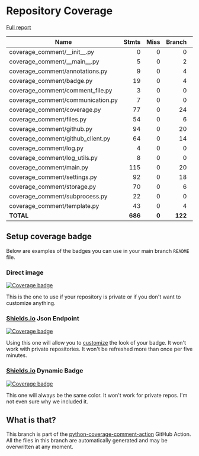 # Repository Coverage

[Full report](https://htmlpreview.github.io/?https://github.com/py-cov-action/python-coverage-comment-action/blob/python-coverage-comment-action-data/htmlcov/index.html)

| Name                                |    Stmts |     Miss |   Branch |   BrPart |    Cover |   Missing |
|------------------------------------ | -------: | -------: | -------: | -------: | -------: | --------: |
| coverage\_comment/\_\_init\_\_.py   |        0 |        0 |        0 |        0 |     100% |           |
| coverage\_comment/\_\_main\_\_.py   |        5 |        0 |        2 |        0 |     100% |           |
| coverage\_comment/annotations.py    |        9 |        0 |        4 |        0 |     100% |           |
| coverage\_comment/badge.py          |       19 |        0 |        4 |        0 |     100% |           |
| coverage\_comment/comment\_file.py  |        3 |        0 |        0 |        0 |     100% |           |
| coverage\_comment/communication.py  |        7 |        0 |        0 |        0 |     100% |           |
| coverage\_comment/coverage.py       |       77 |        0 |       24 |        0 |     100% |           |
| coverage\_comment/files.py          |       54 |        0 |        6 |        0 |     100% |           |
| coverage\_comment/github.py         |       94 |        0 |       20 |        0 |     100% |           |
| coverage\_comment/github\_client.py |       64 |        0 |       14 |        0 |     100% |           |
| coverage\_comment/log.py            |        4 |        0 |        0 |        0 |     100% |           |
| coverage\_comment/log\_utils.py     |        8 |        0 |        0 |        0 |     100% |           |
| coverage\_comment/main.py           |      115 |        0 |       20 |        0 |     100% |           |
| coverage\_comment/settings.py       |       92 |        0 |       18 |        0 |     100% |           |
| coverage\_comment/storage.py        |       70 |        0 |        6 |        0 |     100% |           |
| coverage\_comment/subprocess.py     |       22 |        0 |        0 |        0 |     100% |           |
| coverage\_comment/template.py       |       43 |        0 |        4 |        0 |     100% |           |
|                           **TOTAL** |  **686** |    **0** |  **122** |    **0** | **100%** |           |


## Setup coverage badge

Below are examples of the badges you can use in your main branch `README` file.

### Direct image

[![Coverage badge](https://raw.githubusercontent.com/py-cov-action/python-coverage-comment-action/python-coverage-comment-action-data/badge.svg)](https://htmlpreview.github.io/?https://github.com/py-cov-action/python-coverage-comment-action/blob/python-coverage-comment-action-data/htmlcov/index.html)

This is the one to use if your repository is private or if you don't want to customize anything.

### [Shields.io](https://shields.io) Json Endpoint

[![Coverage badge](https://img.shields.io/endpoint?url=https://raw.githubusercontent.com/py-cov-action/python-coverage-comment-action/python-coverage-comment-action-data/endpoint.json)](https://htmlpreview.github.io/?https://github.com/py-cov-action/python-coverage-comment-action/blob/python-coverage-comment-action-data/htmlcov/index.html)

Using this one will allow you to [customize](https://shields.io/endpoint) the look of your badge.
It won't work with private repositories. It won't be refreshed more than once per five minutes.

### [Shields.io](https://shields.io) Dynamic Badge

[![Coverage badge](https://img.shields.io/badge/dynamic/json?color=brightgreen&label=coverage&query=%24.message&url=https%3A%2F%2Fraw.githubusercontent.com%2Fpy-cov-action%2Fpython-coverage-comment-action%2Fpython-coverage-comment-action-data%2Fendpoint.json)](https://htmlpreview.github.io/?https://github.com/py-cov-action/python-coverage-comment-action/blob/python-coverage-comment-action-data/htmlcov/index.html)

This one will always be the same color. It won't work for private repos. I'm not even sure why we included it.

## What is that?

This branch is part of the
[python-coverage-comment-action](https://github.com/marketplace/actions/python-coverage-comment)
GitHub Action. All the files in this branch are automatically generated and may be
overwritten at any moment.